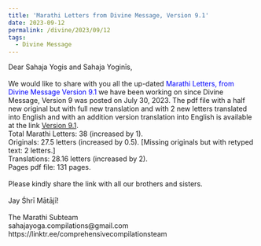 ```yaml
---
title: 'Marathi Letters from Divine Message, Version 9.1'
date: 2023-09-12
permalink: /divine/2023/09/12
tags:
  - Divine Message
---
```


<p>
Dear Sahaja Yogis and Sahaja Yoginīs,<br>
<br>
We would like to share with you all the up-dated <font color="blue">Marathi Letters, from Divine Message Version 9.1</font> we have been working on since Divine Message, Version 9 was posted on July 30, 2023. The pdf file with a half new original but with full new translation and with 2 new letters translated into English and with an addition version translation into English is available at the link <a href="https://bit.ly/Divine_Message_V_9_1">Version 9.1</a>.<br>
Total Marathi Letters: 38 (increased by 1).<br>
Originals: 27.5 letters (increased by 0.5). [Missing originals but with retyped text: 2 letters.]<br>
Translations: 28.16 letters (increased by 2).<br>
Pages pdf file: 131 pages.<br>
<br>
Please kindly share the link with all our brothers and sisters.<br>
<br>
Jay Śhrī Mātājī!<br>
<br>
The Marathi Subteam<br>
sahajayoga.compilations@gmail.com<br>
https://linktr.ee/comprehensivecompilationsteam<br>
</p>
